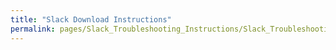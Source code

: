 ```yaml
---
title: "Slack Download Instructions"
permalink: pages/Slack_Troubleshooting_Instructions/Slack_Troubleshooting_Instructions
---
```

